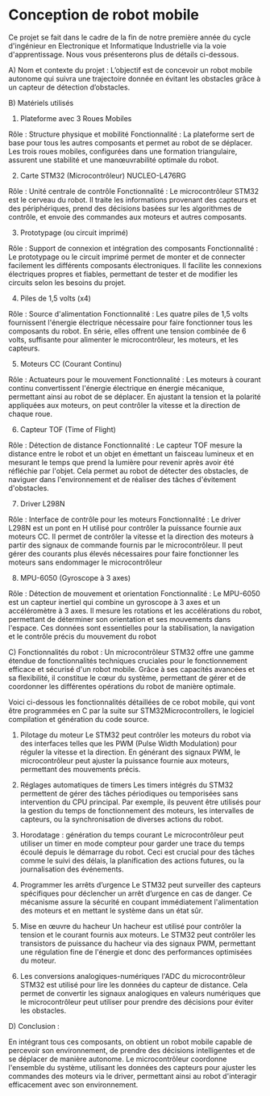 # Conception de robot mobile

Ce projet se fait dans le cadre de la fin de notre première année du cycle d'ingénieur en Electronique et Informatique Industrielle via la voie d'apprentissage. Nous vous présenterons plus de détails ci-dessous.

A) Nom et contexte du projet :
L’objectif est de concevoir un robot mobile autonome qui suivra une trajectoire donnée en évitant les obstacles grâce à un capteur de détection d’obstacles. 

B) Matériels utilisés

1. Plateforme avec 3 Roues Mobiles

Rôle : Structure physique et mobilité
Fonctionnalité : La plateforme sert de base pour tous les autres composants et permet au robot de se déplacer. Les trois roues mobiles, configurées dans une formation triangulaire, assurent une stabilité et une manœuvrabilité optimale du robot.

2. Carte STM32 (Microcontrôleur) NUCLEO-L476RG

Rôle : Unité centrale de contrôle
Fonctionnalité : Le microcontrôleur STM32 est le cerveau du robot. Il traite les informations provenant des capteurs et des périphériques, prend des décisions basées sur les algorithmes de contrôle, et envoie des commandes aux moteurs et autres composants.

3. Prototypage (ou circuit imprimé)

Rôle : Support de connexion et intégration des composants
Fonctionnalité : Le prototypage ou le circuit imprimé permet de monter et de connecter facilement les différents composants électroniques. Il facilite les connexions électriques propres et fiables, permettant de tester et de modifier les circuits selon les besoins du projet.

4. Piles de 1,5 volts (x4)

Rôle : Source d'alimentation
Fonctionnalité : Les quatre piles de 1,5 volts fournissent l'énergie électrique nécessaire pour faire fonctionner tous les composants du robot. En série, elles offrent une tension combinée de 6 volts, suffisante pour alimenter le microcontrôleur, les moteurs, et les capteurs.

5. Moteurs CC (Courant Continu)

Rôle : Actuateurs pour le mouvement
Fonctionnalité : Les moteurs à courant continu convertissent l'énergie électrique en énergie mécanique, permettant ainsi au robot de se déplacer. En ajustant la tension et la polarité appliquées aux moteurs, on peut contrôler la vitesse et la direction de chaque roue.

6. Capteur TOF (Time of Flight)

Rôle : Détection de distance
Fonctionnalité : Le capteur TOF mesure la distance entre le robot et un objet en émettant un faisceau lumineux et en mesurant le temps que prend la lumière pour revenir après avoir été réfléchie par l'objet. Cela permet au robot de détecter des obstacles, de naviguer dans l'environnement et de réaliser des tâches d'évitement d'obstacles.

7. Driver L298N

Rôle : Interface de contrôle pour les moteurs
Fonctionnalité : Le driver L298N est un pont en H utilisé pour contrôler la puissance fournie aux moteurs CC. Il permet de contrôler la vitesse et la direction des moteurs à partir des signaux de commande fournis par le microcontrôleur. Il peut gérer des courants plus élevés nécessaires pour faire fonctionner les moteurs sans endommager le microcontrôleur

8. MPU-6050 (Gyroscope à 3 axes)

Rôle : Détection de mouvement et orientation
Fonctionnalité : Le MPU-6050 est un capteur inertiel qui combine un gyroscope à 3 axes et un accéléromètre à 3 axes. Il mesure les rotations et les accélérations du robot, permettant de déterminer son orientation et ses mouvements dans l'espace. Ces données sont essentielles pour la stabilisation, la navigation et le contrôle précis du mouvement du robot

C) Fonctionnalités du robot :
Un microcontrôleur STM32 offre une gamme étendue de fonctionnalités techniques cruciales pour le fonctionnement efficace et sécurisé d'un robot mobile. Grâce à ses capacités avancées et sa flexibilité, il constitue le cœur du système, permettant de gérer et de coordonner les différentes opérations du robot de manière optimale.

Voici ci-dessous les fonctionnalités détaillées de ce robot mobile, qui vont être programmées en C par la suite sur STM32Microcontrollers, le logiciel compilation et génération du code source.

1. Pilotage du moteur
Le STM32 peut contrôler les moteurs du robot via des interfaces telles que les PWM (Pulse Width Modulation) pour réguler la vitesse et la direction. En générant des signaux PWM, le microcontrôleur peut ajuster la puissance fournie aux moteurs, permettant des mouvements précis.

2. Réglages automatiques de timers
Les timers intégrés du STM32 permettent de gérer des tâches périodiques ou temporisées sans intervention du CPU principal. Par exemple, ils peuvent être utilisés pour la gestion du temps de fonctionnement des moteurs, les intervalles de capteurs, ou la synchronisation de diverses actions du robot.

3. Horodatage : génération du temps courant
Le microcontrôleur peut utiliser un timer en mode compteur pour garder une trace du temps écoulé depuis le démarrage du robot. Ceci est crucial pour des tâches comme le suivi des délais, la planification des actions futures, ou la journalisation des événements.

4. Programmer les arrêts d’urgence
Le STM32 peut surveiller des capteurs spécifiques pour déclencher un arrêt d’urgence en cas de danger. Ce mécanisme assure la sécurité en coupant immédiatement l'alimentation des moteurs et en mettant le système dans un état sûr.

5. Mise en œuvre du hacheur
Un hacheur est utilisé pour contrôler la tension et le courant fournis aux moteurs. Le STM32 peut contrôler les transistors de puissance du hacheur via des signaux PWM, permettant une régulation fine de l'énergie et donc des performances optimisées du moteur.

6. Les conversions analogiques-numériques
l'ADC du microcontrôleur STM32 est utilisé pour lire les données du capteur de distance. Cela permet de convertir les signaux analogiques en valeurs numériques que le microcontrôleur peut utiliser pour prendre des décisions pour éviter les obstacles.

D) Conclusion : 

En intégrant tous ces composants, on obtient un robot mobile capable de percevoir son environnement, de prendre des décisions intelligentes et de se déplacer de manière autonome. Le microcontrôleur coordonne l'ensemble du système, utilisant les données des capteurs pour ajuster les commandes des moteurs via le driver, permettant ainsi au robot d'interagir efficacement avec son environnement.


